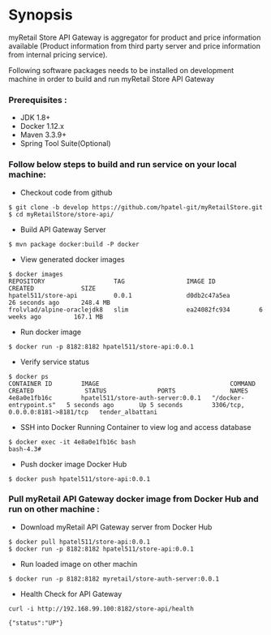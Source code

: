 # Synopsis
myRetail Store API Gateway is aggregator for product and price information available (Product information from third party server and price information from internal pricing service).

Following software packages needs to be installed on development machine in order to build and run myRetail Store API Gateway
### Prerequisites : 
* JDK 1.8+ 
* Docker 1.12.x
* Maven  3.3.9+
* Spring Tool Suite(Optional)

### Follow below steps to build and run service on your local machine: 
 
* Checkout code from github 
```
$ git clone -b develop https://github.com/hpatel-git/myRetailStore.git
$ cd myRetailStore/store-api/      
```

* Build API Gateway Server
```
$ mvn package docker:build -P docker
```

* View generated docker images
```
$ docker images
REPOSITORY                   TAG                 IMAGE ID            CREATED             SIZE
hpatel511/store-api          0.0.1               d0db2c47a5ea        26 seconds ago      248.4 MB
frolvlad/alpine-oraclejdk8   slim                ea24082fc934        6 weeks ago         167.1 MB
```

* Run docker image 
``` 
$ docker run -p 8182:8182 hpatel511/store-api:0.0.1 
```

* Verify service status
```
$ docker ps
CONTAINER ID        IMAGE                                    COMMAND                  CREATED              STATUS              PORTS               NAMES
4e8a0e1fb16c        hpatel511/store-auth-server:0.0.1   "/docker-entrypoint.s"   5 seconds ago       Up 5 seconds        3306/tcp, 0.0.0.0:8181->8181/tcp   tender_albattani
```

* SSH into Docker Running Container to view log and access database 
```
$ docker exec -it 4e8a0e1fb16c bash
bash-4.3#
```

* Push docker image Docker Hub 
```
$ docker push hpatel511/store-api:0.0.1
```

### Pull myRetail API Gateway docker image from Docker Hub and run on other machine :  
 
* Download myRetail API Gateway server from Docker Hub
```
$ docker pull hpatel511/store-api:0.0.1
$ docker run -p 8182:8182 hpatel511/store-api:0.0.1
```

* Run loaded image on other machin 
```
$ docker run -p 8182:8182 myretail/store-auth-server:0.0.1
```

* Health Check for API Gateway
```
curl -i http://192.168.99.100:8182/store-api/health

{"status":"UP"}
``` 



 